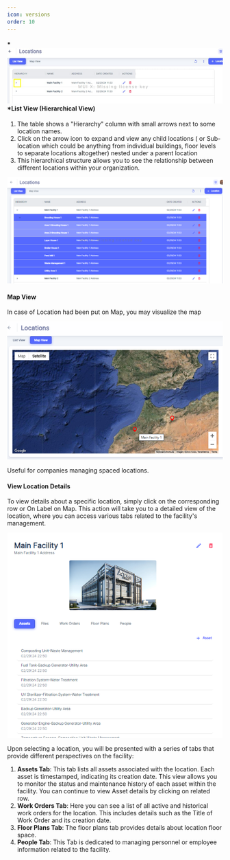 ```yaml
---
icon: versions
order: 10
---
```

#### *![](../../static/img/image54.png)*List View \(Hierarchical View\)


1. The table shows a "Hierarchy" column with small arrows next to some location names.
2. Click on the arrow icon to expand and view any child locations \( or Sub\-location which could be anything from individual buildings, floor levels to separate locations altogether\) nested under a parent location
3. This hierarchical structure allows you to see the relationship between different locations within your organization.

![](../../static/img/image55.png)

#### Map View

In case of Location had been put on Map, you may visualize the map

![](../../static/img/image56.png)

Useful for companies managing spaced locations.

#### View Location Details

To view details about a specific location, simply click on the corresponding row or On Label on Map. This action will take you to a detailed view of the location, where you can access various tabs related to the facility's management.

![](../../static/img/image57.png)

Upon selecting a location, you will be presented with a series of tabs that provide different perspectives on the facility:

1. __Assets Tab__: This tab lists all assets associated with the location. Each asset is timestamped, indicating its creation date. This view allows you to monitor the status and maintenance history of each asset within the facility. You can continue to view Asset details by clicking on related row.
2. __Work Orders Tab__: Here you can see a list of all active and historical work orders for the location. This includes details such as the Title of Work Order and its creation date.
3. __Floor Plans Tab__: The floor plans tab provides details about location floor space.
4. __People Tab__: This Tab is dedicated to managing personnel or employee information related to the facility. 
